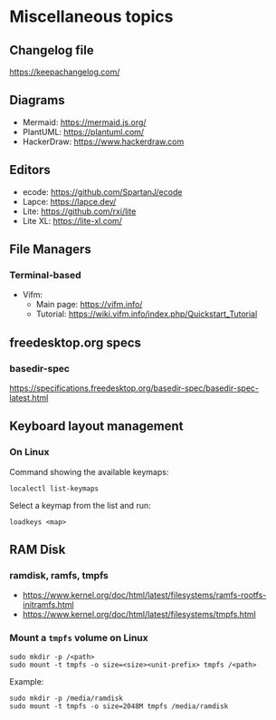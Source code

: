 # Miscellaneous topics

## Changelog file

https://keepachangelog.com/

## Diagrams

- Mermaid: https://mermaid.js.org/
- PlantUML: https://plantuml.com/
- HackerDraw: https://www.hackerdraw.com

## Editors

- ecode: https://github.com/SpartanJ/ecode
- Lapce: https://lapce.dev/
- Lite: https://github.com/rxi/lite
- Lite XL: https://lite-xl.com/

## File Managers

### Terminal-based

- Vifm:
  * Main page: https://vifm.info/
  * Tutorial: https://wiki.vifm.info/index.php/Quickstart_Tutorial

## freedesktop.org specs

### basedir-spec

https://specifications.freedesktop.org/basedir-spec/basedir-spec-latest.html

## Keyboard layout management

### On Linux

Command showing the available keymaps:

```
localectl list-keymaps
```

Select a keymap from the list and run:

```
loadkeys <map>
```

## RAM Disk

### ramdisk, ramfs, tmpfs

- https://www.kernel.org/doc/html/latest/filesystems/ramfs-rootfs-initramfs.html
- https://www.kernel.org/doc/html/latest/filesystems/tmpfs.html

### Mount a `tmpfs` volume on Linux

```
sudo mkdir -p /<path>
sudo mount -t tmpfs -o size=<size><unit-prefix> tmpfs /<path>
```

Example:
```
sudo mkdir -p /media/ramdisk
sudo mount -t tmpfs -o size=2048M tmpfs /media/ramdisk
```
